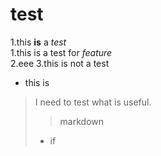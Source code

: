 # test
1.this **is** a *test*  
1.this is a test for *feature*  
  2.eee
  3.this is not a test  
- this is
> I need to test what is useful.
> 
> >markdown
> - if 
